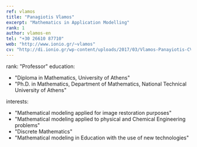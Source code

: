 ```yaml
---
ref: vlamos
title: "Panagiotis Vlamos"
excerpt: "Mathematics in Application Modelling"
rank: 1
author: vlamos-en
tel: "+30 26610 87710"
web: "http://www.ionio.gr/~vlamos"
cv: "http://di.ionio.gr/wp-content/uploads/2017/03/Vlamos-Panayiotis-CV-2016.pdf"
---
```


rank: "Professor"
education:
  - "Diploma in Mathematics, University of Athens"
  - "Ph.D. in Mathematics, Department of Mathematics, National Technical University of Athens"
  
interests:
  - "Mathematical modeling applied for image restoration purposes"
  - "Mathematical modeling applied to physical and Chemical Engineering problems"
  - "Discrete Mathematics"
  - "Mathematical modeling in Education with the use of new technologies"
